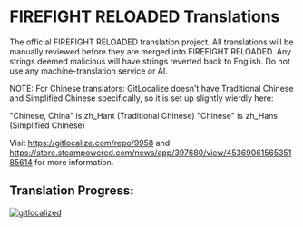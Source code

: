 # FIREFIGHT RELOADED Translations
The official FIREFIGHT RELOADED translation project. All translations will be manually reviewed before they are merged into FIREFIGHT RELOADED. Any strings deemed malicious will have strings reverted back to English. Do not use any machine-translation service or AI.

NOTE: For Chinese translators: GitLocalize doesn't have Traditional Chinese and Simplified Chinese specifically, so it is set up slightly wierdly here: 
 
"Chinese, China" is zh_Hant (Traditional Chinese)
"Chinese" is zh_Hans (Simplified Chinese)
 
Visit https://gitlocalize.com/repo/9958 and https://store.steampowered.com/news/app/397680/view/4536906156535185614 for more information.
 
## Translation Progress:
[![gitlocalized ](https://gitlocalize.com/repo/9958/whole_project/badge.svg)](https://gitlocalize.com/repo/9958?utm_source=badge)
